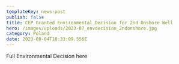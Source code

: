 ```yaml
---
templateKey: news-post
publish: false
title: CEP Granted Environmental Decision for 2nd Onshore Well
hero: /images/uploads/2023-07_envdecision_2ndonshore.jpg
category: Poland
date: 2023-08-04T18:33:09.556Z
---
```

Full Environmental Decision here
